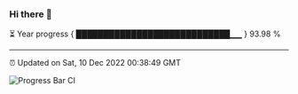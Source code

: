 ### Hi there 👋

⏳ Year progress { ████████████████████████████▁▁ } 93.98 %

---

⏰ Updated on Sat, 10 Dec 2022 00:38:49 GMT

![Progress Bar CI](https://github.com/Shyam-Makwana/GitHub-Actions-Demo/workflows/Progress%20Bar%20CI/badge.svg)
